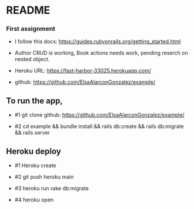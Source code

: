 # README
### First assignment
* I follow this docs: https://guides.rubyonrails.org/getting_started.html

* Author CRUD is working, Book actions needs work, pending reserch on nested object.

* Heroku URL: https://fast-harbor-33025.herokuapp.com/

* github: https://github.com/ElsaAlarconGonzalez/example/

## To run the app, 
* #1 git clone github: https://github.com/ElsaAlarconGonzalez/example/

* #2 cd example && bundle install && rails db:create && rails db:migrate && rails server

## Heroku deploy 
* #1 Heroku create 

* #2 git push heroku main

* #3 heroku run rake db:migrate

* #4 heroku open